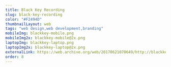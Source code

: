 ```yaml
---
title: Black Key Recording
slug: black-key-recording
color: "#F2494D"
thumbnailLayout: web
tags: "web design,web development,branding"
mobileImg: blackkey-mobile.png
mobileImg2x: blackkey-mobile@2x.png
laptopImg: blackkey-laptop.png
laptopImg2x: blackkey-laptop@2x.png
externalLink: https://web.archive.org/web/20170621070649/http://blackkeyrecording.com/
order: 8
---
```

